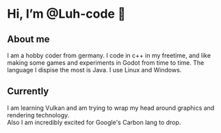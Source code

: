 # Hi, I’m @Luh-code 👋
## About me
I am a hobby coder from germany.
I code in c++ in my freetime, and like making some games and experiments in Godot from time to time.
The language I dispise the most is Java.
I use Linux and Windows.
## Currently
I am learning Vulkan and am trying to wrap my head around graphics and rendering technology.  
Also I am incredibly excited for Google's Carbon lang to drop.

<!---
Luh-code/Luh-code is a ✨ special ✨ repository because its `README.md` (this file) appears on your GitHub profile.
You can click the Preview link to take a look at your changes.
--->
